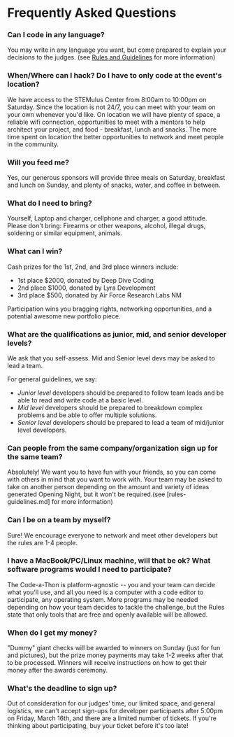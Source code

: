 # Frequently Asked Questions

### Can I code in any language?
You may write in any language you want, but come prepared to explain your decisions to the judges. (see [Rules and Guidelines](rules-guidelines.md) for more information)

### When/Where can I hack? Do I have to only code at the event's location?
We have access to the STEMulus Center from 8:00am to 10:00pm on Saturday. Since the location is not 24/7, you can meet with your team on your own whenever you'd like. On location we will have plenty of space, a reliable wifi connection, opportunities to meet with a mentors to help architect your project, and food - breakfast, lunch and snacks. The more time spent on location the better opportunities to network and meet people in the community.

### Will you feed me?
Yes, our generous sponsors will provide three meals on Saturday, breakfast and lunch on Sunday, and plenty of snacks, water, and coffee in between.

### What do I need to bring?
Yourself, Laptop and charger, cellphone and charger, a good attitude.
Please don't bring: Firearms or other weapons, alcohol, illegal drugs, soldering or similar equipment, animals.

### What can I win?
Cash prizes for the 1st, 2nd, and 3rd place winners include:
- 1st place $2000, donated by Deep Dive Coding
- 2nd place $1000, donated by Lyra Development
- 3rd place $500, donated by Air Force Research Labs NM

Participation wins you bragging rights, networking opportunities, and a potential awesome new portfolio piece. 

### What are the qualifications as junior, mid, and senior developer levels?
We ask that you self-assess. Mid and Senior level devs may be asked to lead a team.

For general guidelines, we say: 
- _Junior level_ developers should be prepared to follow team leads and be able to read and write code at a basic level.
- _Mid level_ developers should be prepared to breakdown complex problems and be able to offer multiple solutions.
- _Senior level_ developers should be prepared to lead a team of mid/junior level developers. 

### Can people from the same company/organization sign up for the same team?
Absolutely! We want you to have fun with your friends, so you can come with others in mind that you want to work with. Your team may be asked to take on another person depending on the amount and variety of ideas generated Opening Night, but it won't be required.(see [rules-guidelines.md] for more information)

### Can I be on a team by myself?
Sure! We encourage everyone to network and meet other developers but the rules are 1-4 people. 

### I have a MacBook/PC/Linux machine, will that be ok? What software programs would I need to participate?
The Code-a-Thon is platform-agnostic -- you and your team can decide what you'll use, and all you need is a computer with a code editor to participate, any operating system. More programs may be needed depending on how your team decides to tackle the challenge, but the Rules state that only tools that are free and openly available will be allowed. 

### When do I get my money?
"Dummy" giant checks will be awarded to winners on Sunday (just for fun and pictures), but the prize money payments may take 1-2 weeks after that to be processed. Winners will receive instructions on how to get their money after the awards ceremony.

### What's the deadline to sign up?
Out of consideration for our judges' time, our limited space, and general logistics, we can't accept sign-ups for developer participants after 5:00pm on Friday, March 16th, and there are a limited number of tickets. If you're thinking about participating, buy your ticket before it's too late! 
